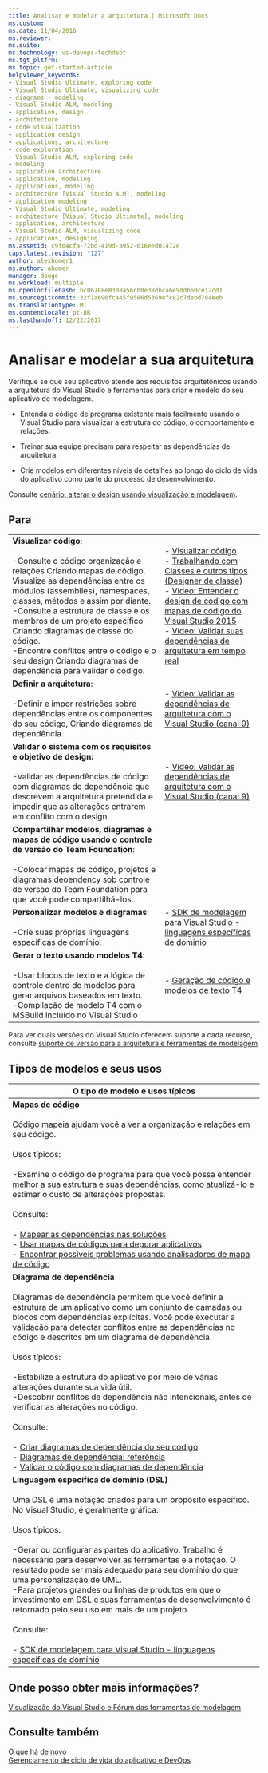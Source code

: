 ```yaml
---
title: Analisar e modelar a arquitetura | Microsoft Docs
ms.custom: 
ms.date: 11/04/2016
ms.reviewer: 
ms.suite: 
ms.technology: vs-devops-techdebt
ms.tgt_pltfrm: 
ms.topic: get-started-article
helpviewer_keywords:
- Visual Studio Ultimate, exploring code
- Visual Studio Ultimate, visualizing code
- diagrams - modeling
- Visual Studio ALM, modeling
- application, design
- architecture
- code visualization
- application design
- applications, architecture
- code exploration
- Visual Studio ALM, exploring code
- modeling
- application architecture
- application, modeling
- applications, modeling
- architecture [Visual Studio ALM], modeling
- application modeling
- Visual Studio Ultimate, modeling
- architecture [Visual Studio Ultimate], modeling
- application, architecture
- Visual Studio ALM, visualizing code
- applications, designing
ms.assetid: c9f04cfa-72bd-419d-a952-616eed01472e
caps.latest.revision: "127"
author: alexhomer1
ms.author: ahomer
manager: douge
ms.workload: multiple
ms.openlocfilehash: bc06788e8308a56cb0e38dbca6e9ddb60ce12cd1
ms.sourcegitcommit: 32f1a690fc445f9586d53698fc82c7debd784eeb
ms.translationtype: MT
ms.contentlocale: pt-BR
ms.lasthandoff: 12/22/2017
---
```

# <a name="analyze-and-model-your-architecture"></a>Analisar e modelar a sua arquitetura
Verifique se que seu aplicativo atende aos requisitos arquitetônicos usando a arquitetura do Visual Studio e ferramentas para criar e modelo do seu aplicativo de modelagem. 

* Entenda o código de programa existente mais facilmente usando o Visual Studio para visualizar a estrutura do código, o comportamento e relações. 

* Treinar sua equipe precisam para respeitar as dependências de arquitetura.  
  
* Crie modelos em diferentes níveis de detalhes ao longo do ciclo de vida do aplicativo como parte do processo de desenvolvimento.

Consulte [cenário: alterar o design usando visualização e modelagem](../modeling/scenario-change-your-design-using-visualization-and-modeling.md).  
  
## <a name="to"></a>Para  
  
|||  
|-|-|  
|**Visualizar código**:<br /><br /> -Consulte o código organização e relações Criando mapas de código. Visualize as dependências entre os módulos (assemblies), namespaces, classes, métodos e assim por diante.<br />-Consulte a estrutura de classe e os membros de um projeto específico Criando diagramas de classe do código.<br />-Encontre conflitos entre o código e o seu design Criando diagramas de dependência para validar o código.|-   [Visualizar código](../modeling/visualize-code.md)<br />-   [Trabalhando com Classes e outros tipos (Designer de classe)](../ide/working-with-classes-and-other-types-class-designer.md)<br />-   [Vídeo: Entender o design de código com mapas de código do Visual Studio 2015](https://channel9.msdn.com/Events/Visual-Studio/Connect-event-2015/502)<br />-   [Vídeo: Validar suas dependências de arquitetura em tempo real](https://sec.ch9.ms/sessions/69613110-c334-4f25-bb36-08e5a93456b5/170ValidateArchitectureDependenciesWithVisualStudio.mp4)|  
|**Definir a arquitetura**:<br /><br /> -Definir e impor restrições sobre dependências entre os componentes do seu código, Criando diagramas de dependência.|-   [Vídeo: Validar as dependências de arquitetura com o Visual Studio (canal 9)](https://channel9.msdn.com/Events/Connect/2016/170)|  
|**Validar o sistema com os requisitos e objetivo de design:**<br /><br /> -Validar as dependências de código com diagramas de dependência que descrevem a arquitetura pretendida e impedir que as alterações entrarem em conflito com o design.|-   [Vídeo: Validar as dependências de arquitetura com o Visual Studio (canal 9)](https://channel9.msdn.com/Events/Connect/2016/170)|  
|**Compartilhar modelos, diagramas e mapas de código usando o controle de versão do Team Foundation**:<br /><br /> -Colocar mapas de código, projetos e diagramas deoendency sob controle de versão do Team Foundation para que você pode compartilhá-los.| |  
|**Personalizar modelos e diagramas**:<br /><br /> -Crie suas próprias linguagens específicas de domínio.|-   [SDK de modelagem para Visual Studio - linguagens específicas de domínio](../modeling/modeling-sdk-for-visual-studio-domain-specific-languages.md)|  
|**Gerar o texto usando modelos T4**:<br /><br /> -Usar blocos de texto e a lógica de controle dentro de modelos para gerar arquivos baseados em texto.<br /> -Compilação de modelo T4 com o MSBuild incluído no Visual Studio|-   [Geração de código e modelos de texto T4](../modeling/code-generation-and-t4-text-templates.md)|

Para ver quais versões do Visual Studio oferecem suporte a cada recurso, consulte [suporte de versão para a arquitetura e ferramentas de modelagem](../modeling/what-s-new-for-design-in-visual-studio.md#VersionSupport)  
  
## <a name="types-of-models-and-their-uses"></a>Tipos de modelos e seus usos  
  
|**O tipo de modelo e usos típicos**|  
|-------------------------------------|  
|**Mapas de código**<br /><br /> Código mapeia ajudam você a ver a organização e relações em seu código.<br /><br /> Usos típicos:<br /><br /> -Examine o código de programa para que você possa entender melhor a sua estrutura e suas dependências, como atualizá-lo e estimar o custo de alterações propostas.<br /><br /> Consulte:<br /><br /> -   [Mapear as dependências nas soluções](../modeling/map-dependencies-across-your-solutions.md)<br />-   [Usar mapas de códigos para depurar aplicativos](../modeling/use-code-maps-to-debug-your-applications.md)<br />-   [Encontrar possíveis problemas usando analisadores de mapa de código](../modeling/find-potential-problems-using-code-map-analyzers.md)|  
|**Diagrama de dependência**<br /><br /> Diagramas de dependência permitem que você definir a estrutura de um aplicativo como um conjunto de camadas ou blocos com dependências explícitas. Você pode executar a validação para detectar conflitos entre as dependências no código e descritos em um diagrama de dependência.<br /><br /> Usos típicos:<br /><br /> -Estabilize a estrutura do aplicativo por meio de várias alterações durante sua vida útil.<br />-Descobrir conflitos de dependência não intencionais, antes de verificar as alterações no código.<br /><br /> Consulte:<br /><br /> -   [Criar diagramas de dependência do seu código](../modeling/create-layer-diagrams-from-your-code.md)<br />-   [Diagramas de dependência: referência](../modeling/layer-diagrams-reference.md)<br />-   [Validar o código com diagramas de dependência](../modeling/validate-code-with-layer-diagrams.md)|  
|**Linguagem específica de domínio (DSL)**<br /><br /> Uma DSL é uma notação criados para um propósito específico. No Visual Studio, é geralmente gráfica.<br /><br /> Usos típicos:<br /><br /> -Gerar ou configurar as partes do aplicativo. Trabalho é necessário para desenvolver as ferramentas e a notação. O resultado pode ser mais adequado para seu domínio do que uma personalização de UML.<br />-Para projetos grandes ou linhas de produtos em que o investimento em DSL e suas ferramentas de desenvolvimento é retornado pelo seu uso em mais de um projeto.<br /><br /> Consulte:<br /><br /> -   [SDK de modelagem para Visual Studio - linguagens específicas de domínio](../modeling/modeling-sdk-for-visual-studio-domain-specific-languages.md)|  
  
## <a name="where-can-i-get-more-information"></a>Onde posso obter mais informações?  
  
[Visualização do Visual Studio e Fórum das ferramentas de modelagem](http://go.microsoft.com/fwlink/?LinkId=184720)  
  
## <a name="see-also"></a>Consulte também  
 [O que há de novo](../modeling/what-s-new-for-design-in-visual-studio.md)   
 [Gerenciamento de ciclo de vida do aplicativo e DevOps](http://msdn.microsoft.com/Library/74a1f71d-7f23-4c71-8fd7-89ede614fab6)
